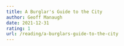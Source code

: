 ```yaml
---
title: A Burglar's Guide to the City
author: Geoff Manaugh
date: 2021-12-31
rating: 1
url: /reading/a-burglars-guide-to-the-city
---
```


